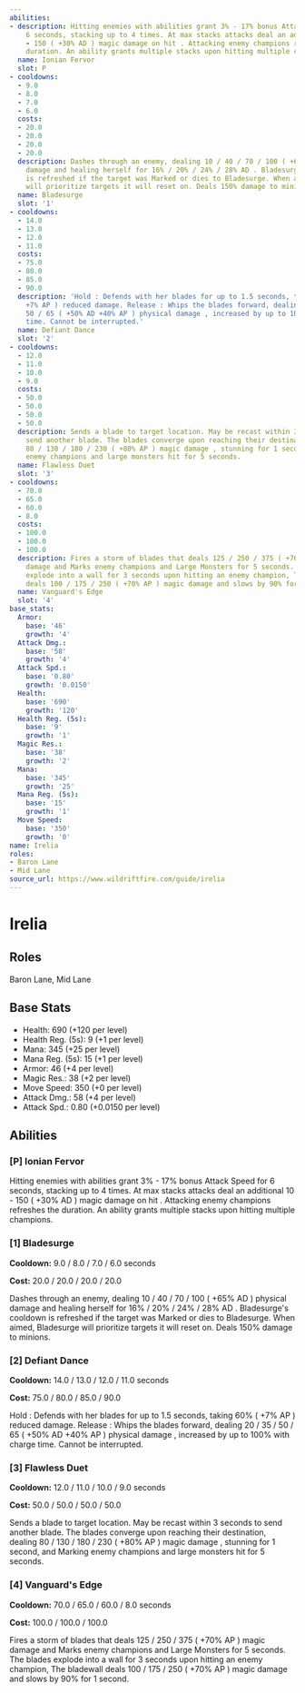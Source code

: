```yaml
---
abilities:
- description: Hitting enemies with abilities grant 3% - 17% bonus Attack Speed for
    6 seconds, stacking up to 4 times. At max stacks attacks deal an additional 10
    - 150 ( +30% AD ) magic damage on hit . Attacking enemy champions refreshes the
    duration. An ability grants multiple stacks upon hitting multiple champions.
  name: Ionian Fervor
  slot: P
- cooldowns:
  - 9.0
  - 8.0
  - 7.0
  - 6.0
  costs:
  - 20.0
  - 20.0
  - 20.0
  - 20.0
  description: Dashes through an enemy, dealing 10 / 40 / 70 / 100 ( +65% AD ) physical
    damage and healing herself for 16% / 20% / 24% / 28% AD . Bladesurge's cooldown
    is refreshed if the target was Marked or dies to Bladesurge. When aimed, Bladesurge
    will prioritize targets it will reset on. Deals 150% damage to minions.
  name: Bladesurge
  slot: '1'
- cooldowns:
  - 14.0
  - 13.0
  - 12.0
  - 11.0
  costs:
  - 75.0
  - 80.0
  - 85.0
  - 90.0
  description: 'Hold : Defends with her blades for up to 1.5 seconds, taking 60% (
    +7% AP ) reduced damage. Release : Whips the blades forward, dealing 20 / 35 /
    50 / 65 ( +50% AD +40% AP ) physical damage , increased by up to 100% with charge
    time. Cannot be interrupted.'
  name: Defiant Dance
  slot: '2'
- cooldowns:
  - 12.0
  - 11.0
  - 10.0
  - 9.0
  costs:
  - 50.0
  - 50.0
  - 50.0
  - 50.0
  description: Sends a blade to target location. May be recast within 3 seconds to
    send another blade. The blades converge upon reaching their destination, dealing
    80 / 130 / 180 / 230 ( +80% AP ) magic damage , stunning for 1 second, and Marking
    enemy champions and large monsters hit for 5 seconds.
  name: Flawless Duet
  slot: '3'
- cooldowns:
  - 70.0
  - 65.0
  - 60.0
  - 8.0
  costs:
  - 100.0
  - 100.0
  - 100.0
  description: Fires a storm of blades that deals 125 / 250 / 375 ( +70% AP ) magic
    damage and Marks enemy champions and Large Monsters for 5 seconds. The blades
    explode into a wall for 3 seconds upon hitting an enemy champion, The bladewall
    deals 100 / 175 / 250 ( +70% AP ) magic damage and slows by 90% for 1 second.
  name: Vanguard's Edge
  slot: '4'
base_stats:
  Armor:
    base: '46'
    growth: '4'
  Attack Dmg.:
    base: '58'
    growth: '4'
  Attack Spd.:
    base: '0.80'
    growth: '0.0150'
  Health:
    base: '690'
    growth: '120'
  Health Reg. (5s):
    base: '9'
    growth: '1'
  Magic Res.:
    base: '38'
    growth: '2'
  Mana:
    base: '345'
    growth: '25'
  Mana Reg. (5s):
    base: '15'
    growth: '1'
  Move Speed:
    base: '350'
    growth: '0'
name: Irelia
roles:
- Baron Lane
- Mid Lane
source_url: https://www.wildriftfire.com/guide/irelia
---
```


# Irelia

## Roles

Baron Lane, Mid Lane

## Base Stats

- Health: 690 (+120 per level)
- Health Reg. (5s): 9 (+1 per level)
- Mana: 345 (+25 per level)
- Mana Reg. (5s): 15 (+1 per level)
- Armor: 46 (+4 per level)
- Magic Res.: 38 (+2 per level)
- Move Speed: 350 (+0 per level)
- Attack Dmg.: 58 (+4 per level)
- Attack Spd.: 0.80 (+0.0150 per level)

## Abilities

### [P] Ionian Fervor

Hitting enemies with abilities grant 3% - 17% bonus Attack Speed for 6 seconds, stacking up to 4 times. At max stacks attacks deal an additional 10 - 150 ( +30% AD ) magic damage on hit . Attacking enemy champions refreshes the duration. An ability grants multiple stacks upon hitting multiple champions.

### [1] Bladesurge

**Cooldown:** 9.0 / 8.0 / 7.0 / 6.0 seconds

**Cost:** 20.0 / 20.0 / 20.0 / 20.0

Dashes through an enemy, dealing 10 / 40 / 70 / 100 ( +65% AD ) physical damage and healing herself for 16% / 20% / 24% / 28% AD . Bladesurge's cooldown is refreshed if the target was Marked or dies to Bladesurge. When aimed, Bladesurge will prioritize targets it will reset on. Deals 150% damage to minions.

### [2] Defiant Dance

**Cooldown:** 14.0 / 13.0 / 12.0 / 11.0 seconds

**Cost:** 75.0 / 80.0 / 85.0 / 90.0

Hold : Defends with her blades for up to 1.5 seconds, taking 60% ( +7% AP ) reduced damage. Release : Whips the blades forward, dealing 20 / 35 / 50 / 65 ( +50% AD +40% AP ) physical damage , increased by up to 100% with charge time. Cannot be interrupted.

### [3] Flawless Duet

**Cooldown:** 12.0 / 11.0 / 10.0 / 9.0 seconds

**Cost:** 50.0 / 50.0 / 50.0 / 50.0

Sends a blade to target location. May be recast within 3 seconds to send another blade. The blades converge upon reaching their destination, dealing 80 / 130 / 180 / 230 ( +80% AP ) magic damage , stunning for 1 second, and Marking enemy champions and large monsters hit for 5 seconds.

### [4] Vanguard's Edge

**Cooldown:** 70.0 / 65.0 / 60.0 / 8.0 seconds

**Cost:** 100.0 / 100.0 / 100.0

Fires a storm of blades that deals 125 / 250 / 375 ( +70% AP ) magic damage and Marks enemy champions and Large Monsters for 5 seconds. The blades explode into a wall for 3 seconds upon hitting an enemy champion, The bladewall deals 100 / 175 / 250 ( +70% AP ) magic damage and slows by 90% for 1 second.

